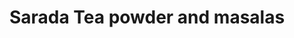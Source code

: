 ---
title: "Sarada Tea powder and masalas"
url: /kollam/sarada-tea-powder-and-masalas/
shop: tea
---